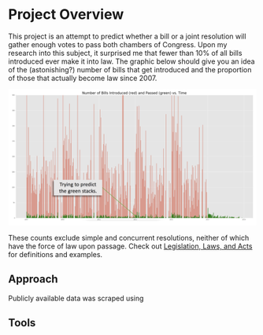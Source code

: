 # Project Overview

This project is an attempt to predict whether a bill or a joint resolution will gather enough votes to pass both chambers of Congress. Upon my research into this subject, it surprised me that fewer than 10% of all bills introduced ever make it into law. The graphic below should give you an idea of the (astonishing?) number of bills that get introduced and the proportion of those that actually become law since 2007.

![Bill Histogram](img/bill_histogram.png)

These counts exclude simple and concurrent resolutions, neither of which have the force of law upon passage. Check out [Legislation, Laws, and Acts](https://www.senate.gov/legislative/common/briefing/leg_laws_acts.htm) for definitions and examples.

## Approach
Publicly available data was scraped using 

## Tools 